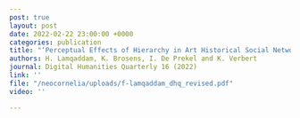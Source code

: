 ```yaml
---
post: true
layout: post
date: 2022-02-22 23:00:00 +0000
categories: publication
title: "‘Perceptual Effects of Hierarchy in Art Historical Social Networks’"
authors: H. Lamqaddam, K. Brosens, I. De Prekel and K. Verbert
journal: Digital Humanities Quarterly 16 (2022)
link: ''
file: "/neocornelia/uploads/f-lamqaddam_dhq_revised.pdf"
video: ''

---
```

